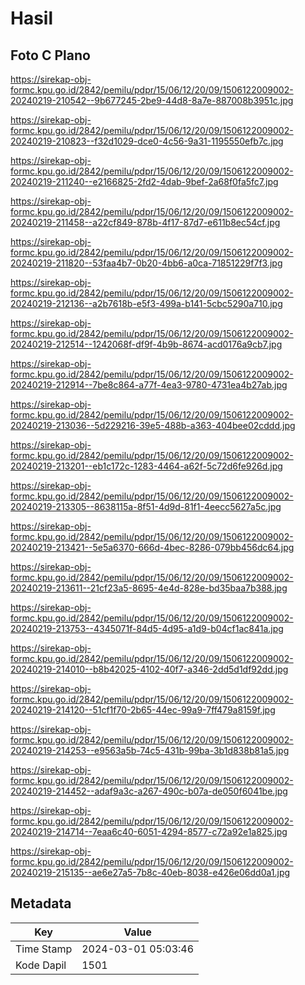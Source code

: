 # Hasil

## Foto C Plano

https://sirekap-obj-formc.kpu.go.id/2842/pemilu/pdpr/15/06/12/20/09/1506122009002-20240219-210542--9b677245-2be9-44d8-8a7e-887008b3951c.jpg

https://sirekap-obj-formc.kpu.go.id/2842/pemilu/pdpr/15/06/12/20/09/1506122009002-20240219-210823--f32d1029-dce0-4c56-9a31-1195550efb7c.jpg

https://sirekap-obj-formc.kpu.go.id/2842/pemilu/pdpr/15/06/12/20/09/1506122009002-20240219-211240--e2166825-2fd2-4dab-9bef-2a68f0fa5fc7.jpg

https://sirekap-obj-formc.kpu.go.id/2842/pemilu/pdpr/15/06/12/20/09/1506122009002-20240219-211458--a22cf849-878b-4f17-87d7-e611b8ec54cf.jpg

https://sirekap-obj-formc.kpu.go.id/2842/pemilu/pdpr/15/06/12/20/09/1506122009002-20240219-211820--53faa4b7-0b20-4bb6-a0ca-71851229f7f3.jpg

https://sirekap-obj-formc.kpu.go.id/2842/pemilu/pdpr/15/06/12/20/09/1506122009002-20240219-212136--a2b7618b-e5f3-499a-b141-5cbc5290a710.jpg

https://sirekap-obj-formc.kpu.go.id/2842/pemilu/pdpr/15/06/12/20/09/1506122009002-20240219-212514--1242068f-df9f-4b9b-8674-acd0176a9cb7.jpg

https://sirekap-obj-formc.kpu.go.id/2842/pemilu/pdpr/15/06/12/20/09/1506122009002-20240219-212914--7be8c864-a77f-4ea3-9780-4731ea4b27ab.jpg

https://sirekap-obj-formc.kpu.go.id/2842/pemilu/pdpr/15/06/12/20/09/1506122009002-20240219-213036--5d229216-39e5-488b-a363-404bee02cddd.jpg

https://sirekap-obj-formc.kpu.go.id/2842/pemilu/pdpr/15/06/12/20/09/1506122009002-20240219-213201--eb1c172c-1283-4464-a62f-5c72d6fe926d.jpg

https://sirekap-obj-formc.kpu.go.id/2842/pemilu/pdpr/15/06/12/20/09/1506122009002-20240219-213305--8638115a-8f51-4d9d-81f1-4eecc5627a5c.jpg

https://sirekap-obj-formc.kpu.go.id/2842/pemilu/pdpr/15/06/12/20/09/1506122009002-20240219-213421--5e5a6370-666d-4bec-8286-079bb456dc64.jpg

https://sirekap-obj-formc.kpu.go.id/2842/pemilu/pdpr/15/06/12/20/09/1506122009002-20240219-213611--21cf23a5-8695-4e4d-828e-bd35baa7b388.jpg

https://sirekap-obj-formc.kpu.go.id/2842/pemilu/pdpr/15/06/12/20/09/1506122009002-20240219-213753--4345071f-84d5-4d95-a1d9-b04cf1ac841a.jpg

https://sirekap-obj-formc.kpu.go.id/2842/pemilu/pdpr/15/06/12/20/09/1506122009002-20240219-214010--b8b42025-4102-40f7-a346-2dd5d1df92dd.jpg

https://sirekap-obj-formc.kpu.go.id/2842/pemilu/pdpr/15/06/12/20/09/1506122009002-20240219-214120--51cf1f70-2b65-44ec-99a9-7ff479a8159f.jpg

https://sirekap-obj-formc.kpu.go.id/2842/pemilu/pdpr/15/06/12/20/09/1506122009002-20240219-214253--e9563a5b-74c5-431b-99ba-3b1d838b81a5.jpg

https://sirekap-obj-formc.kpu.go.id/2842/pemilu/pdpr/15/06/12/20/09/1506122009002-20240219-214452--adaf9a3c-a267-490c-b07a-de050f6041be.jpg

https://sirekap-obj-formc.kpu.go.id/2842/pemilu/pdpr/15/06/12/20/09/1506122009002-20240219-214714--7eaa6c40-6051-4294-8577-c72a92e1a825.jpg

https://sirekap-obj-formc.kpu.go.id/2842/pemilu/pdpr/15/06/12/20/09/1506122009002-20240219-215135--ae6e27a5-7b8c-40eb-8038-e426e06dd0a1.jpg


## Metadata

| Key        | Value               |
| ---------- | ------------------- |
| Time Stamp | 2024-03-01 05:03:46 |
| Kode Dapil | 1501                |



